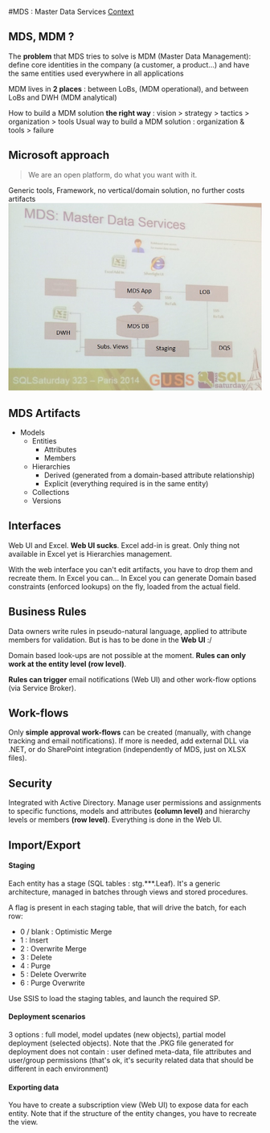 #MDS : Master Data Services
[Context](https://github.com/Fleid/SQLSat-Paris-2014---DQS-MDS-PreConf/blob/master/README.md)

## MDS, MDM ?
The **problem** that MDS tries to solve is MDM (Master Data Management): define core identities in the company (a customer, a product...) and have the same entities used everywhere in all applications

MDM lives in **2 places** : between LoBs, (MDM operational), and between LoBs and DWH (MDM analytical)

How to build a MDM solution **the right way** : vision > strategy > tactics > organization > tools
Usual way to build a MDM solution : organization & tools > failure

## Microsoft approach 
> We are an open platform, do what you want with it.

Generic tools, Framework, no vertical/domain solution, no further costs
artifacts
<img src="https://github.com/Fleid/SQLSat-Paris-2014---DQS-MDS-PreConf/blob/master/img/MDS1.JPG" width="600">

## MDS Artifacts

- Models
  - Entities
    - Attributes
    - Members
  - Hierarchies
    - Derived (generated from a domain-based attribute relationship)
	- Explicit (everything required is in the same entity)
  - Collections
  - Versions

## Interfaces  

Web UI and Excel. **Web UI sucks**. Excel add-in is great. Only thing not available in Excel yet is Hierarchies management.

With the web interface you can't edit artifacts, you have to drop them and recreate them. In Excel you can... In Excel you can generate Domain based constraints (enforced lookups) on the fly, loaded from the actual field.

## Business Rules

Data owners write rules in pseudo-natural language, applied to attribute members for validation. But is has to be done in the **Web UI** :/

Domain based look-ups are not possible at the moment. **Rules can only work at the entity level (row level)**.

**Rules can trigger** email notifications (Web UI) and other work-flow options (via Service Broker).

## Work-flows

Only **simple approval work-flows** can be created (manually, with change tracking and email notifications). If more is needed, add external DLL via .NET, or do SharePoint integration (independently of MDS, just on XLSX files).

## Security

Integrated with Active Directory. Manage user permissions and assignments to specific functions, models and attributes **(column level)** and hierarchy levels or members **(row level)**. Everything is done in the Web UI.

## Import/Export
#### Staging

Each entity has a stage (SQL tables : stg.***.Leaf). It's a generic architecture, managed in batches through views and stored procedures.

A flag is present in each staging table, that will drive the batch, for each row:

- 0 / blank : Optimistic Merge
- 1 : Insert
- 2 : Overwrite Merge
- 3 : Delete
- 4 : Purge
- 5 : Delete Overwrite
- 6 : Purge Overwrite

Use SSIS to load the staging tables, and launch the required SP.

#### Deployment scenarios

3 options : full model, model updates (new objects), partial model deployment (selected objects). Note that the .PKG file generated for deployment does not contain : user defined meta-data, file attributes and user/group permissions (that's ok, it's security related data that should be different in each environment)

#### Exporting data

You have to create a subscription view (Web UI) to expose data for each entity. Note that if the structure of the entity changes, you have to recreate the view.
